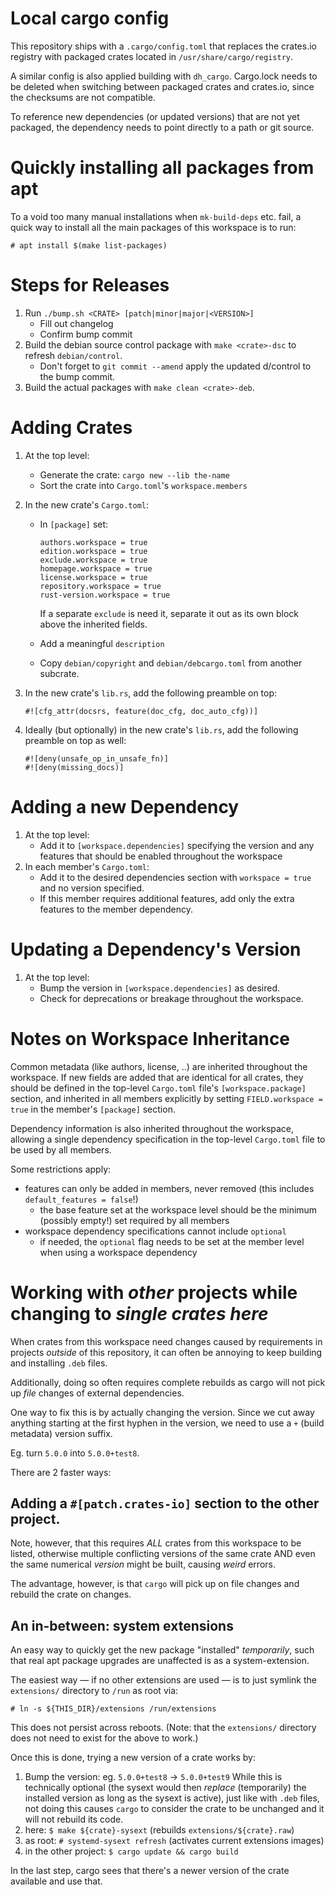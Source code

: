 # Local cargo config

This repository ships with a `.cargo/config.toml` that replaces the crates.io
registry with packaged crates located in `/usr/share/cargo/registry`.

A similar config is also applied building with `dh_cargo`. Cargo.lock needs to
be deleted when switching between packaged crates and crates.io, since the
checksums are not compatible.

To reference new dependencies (or updated versions) that are not yet packaged,
the dependency needs to point directly to a path or git source.

# Quickly installing all packages from apt

To a void too many manual installations when `mk-build-deps` etc. fail, a quick
way to install all the main packages of this workspace is to run:

    # apt install $(make list-packages)

# Steps for Releases

1. Run `./bump.sh <CRATE> [patch|minor|major|<VERSION>]`
   - Fill out changelog
   - Confirm bump commit
2. Build the debian source control package with `make <crate>-dsc` to refresh
   `debian/control`.
   - Don't forget to `git commit --amend` apply the updated d/control to the
     bump commit.
3. Build the actual packages with `make clean <crate>-deb`.

# Adding Crates

1. At the top level:
   - Generate the crate: `cargo new --lib the-name`
   - Sort the crate into `Cargo.toml`'s `workspace.members`

2. In the new crate's `Cargo.toml`:
   - In `[package]` set:

         authors.workspace = true
         edition.workspace = true
         exclude.workspace = true
         homepage.workspace = true
         license.workspace = true
         repository.workspace = true
         rust-version.workspace = true

     If a separate ``exclude`` is need it, separate it out as its own
     block above the inherited fields.
   - Add a meaningful `description`
   - Copy `debian/copyright` and `debian/debcargo.toml` from another subcrate.

3. In the new crate\'s `lib.rs`, add the following preamble on top:

       #![cfg_attr(docsrs, feature(doc_cfg, doc_auto_cfg))]

4. Ideally (but optionally) in the new crate\'s `lib.rs`, add the following
   preamble on top as well:

       #![deny(unsafe_op_in_unsafe_fn)]
       #![deny(missing_docs)]

# Adding a new Dependency

1. At the top level:
   - Add it to `[workspace.dependencies]` specifying the version and any
     features that should be enabled throughout the workspace
2. In each member\'s `Cargo.toml`:
   - Add it to the desired dependencies section with `workspace = true` and no
     version specified.
   - If this member requires additional features, add only the extra features
     to the member dependency.

# Updating a Dependency\'s Version

1. At the top level:
   - Bump the version in `[workspace.dependencies]` as desired.
   - Check for deprecations or breakage throughout the workspace.

# Notes on Workspace Inheritance

Common metadata (like authors, license, ..) are inherited throughout the
workspace. If new fields are added that are identical for all crates, they
should be defined in the top-level `Cargo.toml` file\'s `[workspace.package]`
section, and inherited in all members explicitly by setting `FIELD.workspace =
true` in the member\'s `[package]` section.

Dependency information is also inherited throughout the workspace, allowing a
single dependency specification in the top-level `Cargo.toml` file to be used
by all members.

Some restrictions apply:

- features can only be added in members, never removed (this includes
  `default_features = false`!)
  - the base feature set at the workspace level should be the minimum (possibly
    empty!) set required by all members
- workspace dependency specifications cannot include `optional`
  - if needed, the `optional` flag needs to be set at the member level when
    using a workspace dependency

# Working with *other* projects while changing to *single crates here*

When crates from this workspace need changes caused by requirements in projects
*outside* of this repository, it can often be annoying to keep building and
installing `.deb` files.

Additionally, doing so often requires complete rebuilds as cargo will not pick
up *file* changes of external dependencies.

One way to fix this is by actually changing the version. Since we cut away
anything starting at the first hyphen in the version, we need to use a `+`
(build metadata) version suffix.

Eg. turn `5.0.0` into `5.0.0+test8`.

There are 2 faster ways:

## Adding a `#[patch.crates-io]` section to the other project.

Note, however, that this requires *ALL* crates from this workspace to be listed,
otherwise multiple conflicting versions of the same crate AND even the same
numerical *version* might be built, causing *weird* errors.

The advantage, however, is that `cargo` will pick up on file changes and rebuild
the crate on changes.

## An in-between: system extensions

An easy way to quickly get the new package "installed" *temporarily*, such that
real apt package upgrades are unaffected is as a system-extension.

The easiest way — if no other extensions are used — is to just symlink the
`extensions/` directory to `/run` as root via:

```
# ln -s ${THIS_DIR}/extensions /run/extensions
```

This does not persist across reboots.
(Note: that the `extensions/` directory does not need to exist for the above to
work.)

Once this is done, trying a new version of a crate works by:

1. Bump the version: eg. `5.0.0+test8` -> `5.0.0+test9`
   While this is technically optional (the sysext would then *replace*
   (temporarily) the installed version as long as the sysext is active), just
   like with `.deb` files, not doing this causes `cargo` to consider the crate
   to be unchanged and it will not rebuild its code.
2. here:    `$ make ${crate}-sysext`    (rebuilds `extensions/${crate}.raw`)
3. as root: `# systemd-sysext refresh`  (activates current extensions images)
4. in the other project: `$ cargo update && cargo build`

In the last step, cargo sees that there's a newer version of the crate available
and use that.
